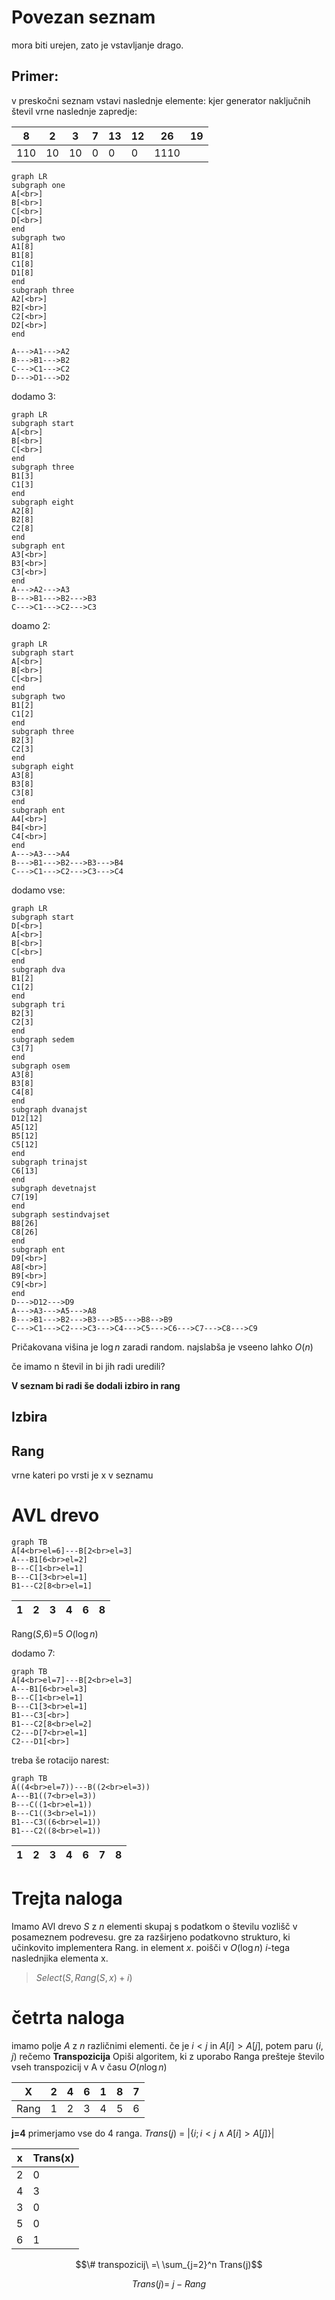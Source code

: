 # Povezan seznam
mora biti urejen, zato je vstavljanje drago.

## Primer:
v preskočni seznam vstavi naslednje elemente:
kjer generator naključnih števil vrne naslednje zapredje:

| 8   | 2   | 3   | 7   | 13  | 12  | 26   | 19  | 
| --- | --- | --- | --- | --- | --- | ---- | --- |
| 110 | 10  | 10  | 0   | 0   | 0   | 1110 |     |

```mermaid
graph LR
subgraph one
A[<br>]
B[<br>]
C[<br>]
D[<br>]
end
subgraph two
A1[8]
B1[8]
C1[8]
D1[8]
end
subgraph three
A2[<br>]
B2[<br>]
C2[<br>]
D2[<br>]
end

A--->A1--->A2
B--->B1--->B2
C--->C1--->C2
D--->D1--->D2
```
dodamo 3:
```mermaid
graph LR
subgraph start
A[<br>]
B[<br>]
C[<br>]
end
subgraph three
B1[3]
C1[3]
end
subgraph eight
A2[8]
B2[8]
C2[8]
end
subgraph ent
A3[<br>]
B3[<br>]
C3[<br>]
end
A--->A2--->A3
B--->B1--->B2--->B3
C--->C1--->C2--->C3
```

doamo 2:
```mermaid
graph LR
subgraph start
A[<br>]
B[<br>]
C[<br>]
end
subgraph two
B1[2]
C1[2]
end
subgraph three
B2[3]
C2[3]
end
subgraph eight
A3[8]
B3[8]
C3[8]
end
subgraph ent
A4[<br>]
B4[<br>]
C4[<br>]
end
A--->A3--->A4
B--->B1--->B2--->B3--->B4
C--->C1--->C2--->C3--->C4
```


dodamo vse:
```mermaid
graph LR
subgraph start
D[<br>]
A[<br>]
B[<br>]
C[<br>]
end
subgraph dva
B1[2]
C1[2]
end
subgraph tri
B2[3]
C2[3]
end
subgraph sedem
C3[7]
end
subgraph osem
A3[8]
B3[8]
C4[8]
end
subgraph dvanajst
D12[12]
A5[12]
B5[12]
C5[12]
end
subgraph trinajst
C6[13]
end
subgraph devetnajst
C7[19]
end
subgraph sestindvajset
B8[26]
C8[26]
end
subgraph ent
D9[<br>]
A8[<br>]
B9[<br>]
C9[<br>]
end
D--->D12--->D9
A--->A3--->A5--->A8
B--->B1--->B2--->B3--->B5--->B8-->B9
C--->C1--->C2--->C3--->C4--->C5--->C6--->C7--->C8--->C9
```



 Pričakovana višina je  $\log n$
 zaradi random.
 najslabša je vseeno lahko $O(n)$
 
 
 če imamo n števil in bi jih radi uredili?
 
 **V seznam bi radi še dodali izbiro in rang**
 ## Izbira
 
 ## Rang
 vrne kateri po vrsti je x v seznamu
 
# AVL drevo
```mermaid
graph TB
A[4<br>el=6]---B[2<br>el=3]
A---B1[6<br>el=2]
B---C[1<br>el=1]
B---C1[3<br>el=1]
B1---C2[8<br>el=1]
```

| 1   | 2   | 3   | 4   | 6   | 8   | 
| --- | --- | --- | --- | --- | --- |

Rang($S$,6)=5
$O(\log n)$

dodamo 7:
```mermaid
graph TB
A[4<br>el=7]---B[2<br>el=3]
A---B1[6<br>el=3]
B---C[1<br>el=1]
B---C1[3<br>el=1]
B1---C3[<br>]
B1---C2[8<br>el=2]
C2---D[7<br>el=1]
C2---D1[<br>]
```
treba še rotacijo narest:
```mermaid
graph TB
A((4<br>el=7))---B((2<br>el=3))
A---B1((7<br>el=3))
B---C((1<br>el=1))
B---C1((3<br>el=1))
B1---C3((6<br>el=1))
B1---C2((8<br>el=1))

```

| 1   | 2   | 3   | 4   | 6   | 7   | 8   | 
| --- | --- | --- | --- | --- | --- | --- |

# Trejta naloga
Imamo AVl drevo $S$ z $n$ elementi skupaj s podatkom o številu vozlišč v posameznem podrevesu. gre za razširjeno podatkovno strukturo, ki učinkovito implementera Rang. in element $x$. poišči v $O(\log n)$ $i$-tega  naslednjika elementa x.

>$Select(S,Rang(S,x)+i)$

# četrta naloga
imamo polje $A$ z $n$ različnimi elementi.
če je $i<j$ in $A[i]>A[j]$, potem paru $(i,j)$ rečemo **Transpozicija**
Opiši algoritem, ki z uporabo Ranga prešteje število vseh transpozicij v A v času $O(n\log n)$

| X    | 2   | 4   | 6   | 1   | 8   | 7   |
| ---- | --- | --- | --- | --- | --- | --- |
| Rang | 1   | 2   | 3   | 4   | 5   | 6   |

**j=4** primerjamo vse do 4 ranga.
$Trans(j)$ = $|\{i;i<j \land A[i]>A[j]\}|$

| x   | Trans(x) |
| --- | -------- |
| 2   | 0        |
| 4   | 3        |
| 3   | 0        |
| 5   | 0        |
| 6   | 1        |

$$\# transpozicij\ =\ \sum_{j=2}^n Trans(j)$$

$$Trans(j)=\ j-Rang$$